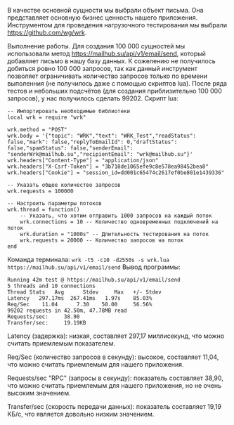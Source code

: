 В качестве основной сущности мы выбрали объект письма. Она представляет основную бизнес ценность нашего приложения.
Инструментом для проведения нагрузочного тестирования мы выбрали https://github.com/wg/wrk.

Выполнение работы.
Для создания 100 000 сущностей мы использовали метод https://mailhub.su/api/v1/email/send, который добавляет письмо в нашу базу данных.
К сожелению не получилось добиться ровно 100 000 запросов, так как данный инструмент позволяет ограничивать количество запросов только по времени выполенния (не получилось даже с помощью скриптов lua). 
После ряда тестов и небольших подсчётов (для создания приблизительно 100 000 запросов), у нас получилось сделать 99202.
Скрипт lua:
```
-- Импортировать необходимые библиотеки
local wrk = require "wrk"

wrk.method = "POST"
wrk.body = '{"topic": "WRK","text": "WRK_Test","readStatus": false,"mark": false,"replyToEmailId": 0,"draftStatus": false,"spamStatus": false,"senderEmail": "senderWrk@mailhub.su","recipientEmail": "wrk@mailhub.su"}'
wrk.headers["Content-Type"] = "application/json"
wrk.headers["X-Csrf-Token"] = "3b718de1065efe9c8e578ea98452bea8"
wrk.headers["Cookie"] = "session_id=dd001c65474c2617ef0be801e1439336"

-- Указать общее количество запросов
wrk.requests = 100000

-- Настроить параметры потоков
wrk.thread = function()
    -- Указать, что хотим отправить 1000 запросов на каждый поток
    wrk.connections = 10 -- Количество одновременных подключений на поток
    wrk.duration = "1000s" -- Длительность тестирования на поток
    wrk.requests = 20000 -- Количество запросов на поток
end
```
Команда терминала: ```wrk -t5 -c10 -d2550s -s wrk.lua https://mailhub.su/api/v1/email/send```
Вывод программы:
```
Running 42m test @ https://mailhub.su/api/v1/email/send
5 threads and 10 connections
Thread Stats   Avg      Stdev     Max   +/- Stdev
Latency   297.17ms  267.41ms   1.97s    85.03%
Req/Sec    11.04      7.30    50.00     56.56%
99202 requests in 42.50m, 47.78MB read
Requests/sec:     38.90
Transfer/sec:     19.19KB
```
Latency (задержка): низкая, составляет 297,17 миллисекунд, что можно считать приемлемым показателем.

Req/Sec (количество запросов в секунду): высокое, составляет 11,04, что можно считать приемлемым для нашего приложения.

Requests/sec "RPC" (запросы в секунду): показатель составляет 38,90, что можно считать приемлемым для нашего приложения, но не очень высоким значением.

Transfer/sec (скорость передачи данных): показатель составляет 19,19 КБ/с, что является довольно низким значением.